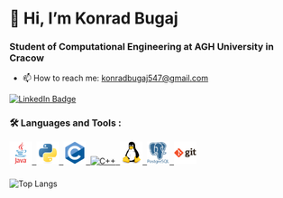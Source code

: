 
   # 👋 Hi, I’m Konrad Bugaj
   ### Student of Computational Engineering at AGH University in Cracow

- 📫 How to reach me: konradbugaj547@gmail.com
<div id="badges">
<a href="https://www.linkedin.com/in/konrad-bugaj-25158831a">
   <img src="https://img.shields.io/badge/LinkedIn-blue?style=for-the-badge&logo=linkedin&logoColor=white" alt="LinkedIn Badge"/>
</a>

### :hammer_and_wrench: Languages and Tools :

  <div class="left">
    <a href="https://www.java.com">
      <img src="https://github.com/devicons/devicon/blob/master/icons/java/java-original-wordmark.svg" title="Java" alt="Java" width="40" height="40"/>&nbsp;
    </a> 
    <a href="https://www.python.org">
      <img src="https://github.com/devicons/devicon/blob/master/icons/python/python-original.svg" title="Python" alt="Python" width="40" height="40"/>&nbsp;
    </a> 
    <a href="https://www.cprogramming.com">
      <img src="https://github.com/devicons/devicon/blob/master/icons/c/c-original.svg" title="C" alt="C" width="40" height="40"/>&nbsp;
    </a> 
    <a href="https://isocpp.org/"> 
      <img src="https://github.com/isocpp/logos/blob/master/cpp_logo.svg" title="C++" alt="C++" width="40" height="40" id="x"/>&nbsp;
    </a> 
    <a href="https://www.linux.org/">
      <img src="https://github.com/devicons/devicon/blob/master/icons/linux/linux-original.svg" title="Linux" alt="Linux" width="40" height="40"/>&nbsp;
    </a> 
    <a href="https://www.postgresql.org/">
      <img src="https://github.com/devicons/devicon/blob/master/icons/postgresql/postgresql-plain-wordmark.svg" title="PostgreSQL" alt="PostgreSQL" width="40" height="40"/>&nbsp;
    </a> 
    <a href="https://git-scm.com/">
      <img src="https://github.com/devicons/devicon/blob/master/icons/git/git-original-wordmark.svg" title="Git" alt="Git" width="40" height="40"/>
    </a>
  </div>


###
![Top Langs](https://github-readme-stats.vercel.app/api/top-langs/?username=konradb8&layout=compact&theme=vision-friendly-dark)

<!---
konradb8/konradb8 is a ✨ special ✨ repository because its `README.md` (this file) appears on your GitHub profile.
You can click the Preview link to take a look at your changes.
--->
